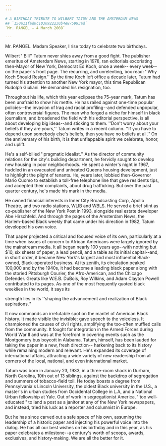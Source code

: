 ```yaml
---
---

# A BIRTHDAY TRIBUTE TO WILBERT TATUM AND THE AMSTERDAM NEWS
## `150a11fad0c1030922230b4e875993ad`
`Mr. RANGEL — 4 March 2008`

---
```



Mr. RANGEL. Madam Speaker, I rise today to celebrate two birthdays.

Wilbert ''Bill'' Tatum never shies away from a good fight. The 
publisher emeritus of Amsterdam News, starting in 1978, ran editorials 
excoriating then-Mayor of New York, Democrat Ed Koch, once a week--
every week--on the paper's front page. The recurring, and unrelenting, 
box read: ''Why Koch Should Resign.'' By the time Koch left office a 
decade later, Tatum had turned his attention to another New York mayor, 
this time Republican Rudolph Giuliani. He demanded his resignation, 
too.

Throughout his life, which this year eclipses the 75-year mark, Tatum 
has been unafraid to show his mettle. He has railed against one-time 
popular policies--the invasion of Iraq and racial profiling--and 
defended unpopular, often controversial figures. The man who forged a 
niche for himself in black journalism, and broadened the field with his 
editorial perspective, is all about developing big ideas--and sticking 
to them. ''Don't worry about your beliefs if they are yours,'' Tatum 
writes in a recent column. ''If you have to depend upon somebody else's 
beliefs, then you have no beliefs at all.'' On the anniversary of his 
birth, it is that unflappable spirit we celebrate, honor, and uplift.

He's a self-billed ''pragmatic idealist.'' As the director of 
community relations for the city's building department, he fervidly 
sought to develop new housing in poor neighborhoods. He spent a 
winter's night in 1967, huddled in an evacuated and unheated Queens 
housing development, just to highlight the plight of tenants. He, years 
later, lobbied then-Governor Mario Cuomo to establish a toll-free 
telephone line that gave residents tips, and accepted their complaints, 
about drug trafficking. But over the past quarter century, he's made 
his mark in the media.

He owned financial interests in Inner City Broadcasting Corp, Apollo 
Theatre, and two radio stations, WLIB and WBLS. He served a brief stint 
as co-publisher of the New York Post in 1993, alongside real estate 
developer Abe Hirschfeld. And through the pages of the Amsterdam News, 
the Harlem-based Black weekly that came under his direction in 1982, 
Tatum developed his own voice.


That paper projected a critical and focused voice of its own, 
particularly at a time when issues of concern to African Americans were 
largely ignored by the mainstream media. It all began nearly 100 years 
ago--with nothing but $10, six sheets of paper, a lead pencil, and a 
table as its initial capital--and, in short order, it became New York's 
largest and most influential Black-owned, Black-operated business. At 
its zenith, its circulation peaked 100,000 and by the 1940s, it had 
become a leading black paper along with the storied Pittsburgh Courier, 
the Afro-American, and the Chicago Defender. Greats like W.E.B. DuBois, 
Roy Wilkins, and Adam Clayton Powell contributed to its pages. As one 
of the most frequently quoted black weeklies in the world, it says its


strength lies in its ''shaping the advancement and realization of Black 
aspirations.''

It now commands an irrefutable spot on the mantel of American Black 
history. It made visible the invisible; gave speech to the voiceless. 
It championed the causes of civil rights, amplifying the too-often 
muffled calls from the community. It fought for integration in the 
Armed Forces during World War II and was at the forefront in covering 
events such as the Montgomery bus boycott in Alabama. Tatum, himself, 
has been lauded for taking the paper in a new, fresh direction--
harkening back to its history while remaining modern and relevant. He's 
expanded its coverage of international affairs, attracting a wide 
variety of new readership from all corners of the local, national, and 
even international market.

Tatum was born in January 23, 1933, in a three-room shack in Durham, 
North Carolina, 10th out of 13 siblings, against the backdrop of 
segregation and summers of tobacco-field toil. He today boasts a degree 
from Pennsylvania's Lincoln University, the oldest Black university in 
the U.S., a master's in urban studies from Occidental College in L.A, 
and a National Urban fellowship at Yale. Out of work in segregationist 
America, ''too well-educated'' to land a post as a janitor at any of 
the New York newspapers, and instead, tried his luck as a reporter and 
columnist in Europe.

But he has since carved out a safe space of his own, assuming the 
leadership of a historic paper and injecting his powerful voice into 
the dialog. He has all our best wishes on his birthday and in this 
year, as his paper celebrates a milestone--a century's worth of scoops, 
awards, exclusives, and history-making. We are all the better for it.
